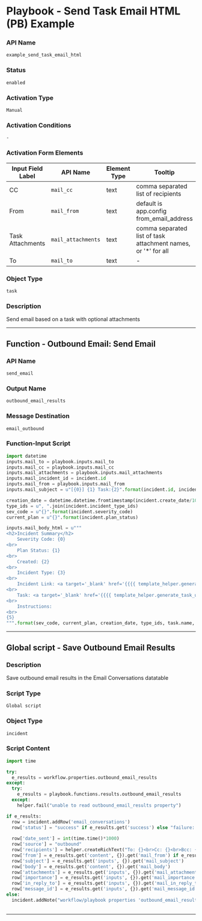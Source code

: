 <!--
    DO NOT MANUALLY EDIT THIS FILE
    THIS FILE IS AUTOMATICALLY GENERATED WITH resilient-sdk codegen
    Generated with resilient-sdk v50.0.151
-->

# Playbook - Send Task Email HTML (PB) Example

### API Name
`example_send_task_email_html`

### Status
`enabled`

### Activation Type
`Manual`

### Activation Conditions
`-`

### Activation Form Elements
| Input Field Label | API Name | Element Type | Tooltip | Requirement |
| ----------------- | -------- | ------------ | ------- | ----------- |
| CC | `mail_cc` | text | comma separated list of recipients | Optional |
| From | `mail_from` | text | default is app.config from_email_address | Optional |
| Task Attachments | `mail_attachments` | text | comma separated list of task attachment names, or '*' for all | Optional |
| To | `mail_to` | text | - | Always |

### Object Type
`task`

### Description
Send email based on a task with optional attachments



---
## Function - Outbound Email: Send Email

### API Name
`send_email`

### Output Name
`outbound_email_results`

### Message Destination
`email_outbound`

### Function-Input Script
```python
import datetime
inputs.mail_to = playbook.inputs.mail_to
inputs.mail_cc = playbook.inputs.mail_cc
inputs.mail_attachments = playbook.inputs.mail_attachments
inputs.mail_incident_id = incident.id
inputs.mail_from = playbook.inputs.mail_from
inputs.mail_subject = u"[{0}] {1} Task:{2}".format(incident.id, incident.name, task.name)

creation_date = datetime.datetime.fromtimestamp(incident.create_date/1000).strftime('%Y-%m-%d %H:%M:%S')
type_ids = u", ".join(incident.incident_type_ids)
sev_code = u"{}".format(incident.severity_code)
current_plan = u"{}".format(incident.plan_status)

inputs.mail_body_html = u"""
<h2>Incident Summary</h2>
    Severity Code: {0}
<br>
    Plan Status: {1}
<br>
    Created: {2}
<br>
    Incident Type: {3}
<br>
    Incident Link: <a target='_blank' href='{{{{ template_helper.generate_incident_url({6}) }}}}'>{6}</a>
<br>
    Task: <a target='_blank' href='{{{{ template_helper.generate_task_url({6},{7}) }}}}'>{4}</a>
<br>
    Instructions: 
<br>
{5}
""".format(sev_code, current_plan, creation_date, type_ids, task.name, task.instructions.get("content") if task.instructions else '-', incident.id, task.id)

```

---

## Global script - Save Outbound Email Results

### Description
Save outbound email results in the Email Conversations datatable

### Script Type
`Global script`

### Object Type
`incident`

### Script Content
```python
import time

try:
  e_results = workflow.properties.outbound_email_results
except:
  try:
    e_results = playbook.functions.results.outbound_email_results
  except:
    helper.fail("unable to read outbound_email_results property")

if e_results:
  row = incident.addRow('email_conversations')
  row['status'] = "success" if e_results.get('success') else "failure: {}".format(e_results.get('reason'))
  
  row['date_sent'] = int(time.time()*1000)
  row['source'] = "outbound"
  row['recipients'] = helper.createRichText("To: {}<br>Cc: {}<br>Bcc: {}".format(e_results.get('inputs', {}).get('mail_to'), e_results.get('inputs', {}).get('mail_cc', ''), e_results.get('inputs', {}).get('mail_bcc', '')))
  row['from'] = e_results.get('content', {}).get('mail_from') if e_results.get('content', {}).get('mail_from') else e_results.get('inputs', {}).get('mail_from')
  row['subject'] = e_results.get('inputs', {}).get('mail_subject')
  row['body'] = e_results.get('content', {}).get('mail_body')
  row['attachments'] = e_results.get('inputs', {}).get('mail_attachments')
  row['importance'] = e_results.get('inputs', {}).get('mail_importance')
  row['in_reply_to'] = e_results.get('inputs', {}).get('mail_in_reply_to')
  row['message_id'] = e_results.get('inputs', {}).get('mail_message_id')
else:
  incident.addNote("workflow/playbook properties 'outbound_email_results' not found")
  
```

---

